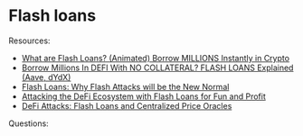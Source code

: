 # Flash loans


Resources:

* [What are Flash Loans? (Animated) Borrow MILLIONS Instantly in Crypto](https://www.youtube.com/watch?v=YiF6x193fRk)
* [Borrow Millions In DEFI With NO COLLATERAL? FLASH LOANS Explained (Aave, dYdX)](https://www.youtube.com/watch?v=mCJUhnXQ76s)
* [Flash Loans: Why Flash Attacks will be the New Normal](https://haseebq.com/flash-loans-why-flash-attacks-will-be-the-new-normal/)
* [Attacking the DeFi Ecosystem with Flash Loans for Fun and Profit](https://hackingdistributed.com/2020/03/11/flash-loans/)
* [DeFi Attacks: Flash Loans and Centralized Price Oracles](https://insights.glassnode.com/defi-attacks-flash-loans-centralized-price-oracles/)

Questions:
